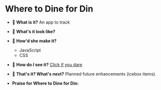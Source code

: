# Where to Dine for Din

- 🍴 **What is it?** An app to track 

- 💭 **What's it look like?**


- 🤨 **How'd she make it?**
    - JavaScript
    - CSS

- 👀 **How do *I* see it?** [Click if you dare](https://where-to-dine-for-din.herokuapp.com/)

- 🧊 **That's it? What's next?** Planned future enhancements (icebox items).

- **Praise for Where to Dine for Din:**

    